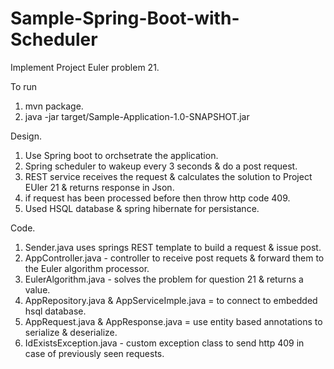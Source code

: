 # Sample-Spring-Boot-with-Scheduler

Implement Project Euler problem 21.

To run

1. mvn package.
2. java -jar target/Sample-Application-1.0-SNAPSHOT.jar

Design.

1. Use Spring boot to orchsetrate the application.
2. Spring scheduler to wakeup every 3 seconds & do a post request.
3. REST service receives the request & calculates the solution to Project EUler 21 & returns response in Json.
4. if request has been processed before then throw http code 409.
5. Used HSQL database & spring hibernate for persistance.

Code.

1. Sender.java uses springs REST template to build a request & issue post.
2. AppController.java - controller to receive post requets & forward them to the Euler algorithm processor.
3. EulerAlgorithm.java - solves the problem for question 21 & returns a value.
4. AppRepository.java & AppServiceImple.java = to connect to embedded hsql database.
5. AppRequest.java & AppResponse.java = use entity based annotations to serialize & deserialize.
6. IdExistsException.java - custom exception class to send http 409 in case of previously seen requests.
